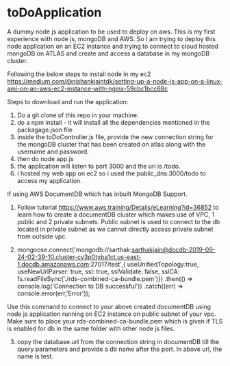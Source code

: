 # toDoApplication
A dummy node js application to be used to deploy on aws.
This is my first experience with node js, mongoDB and AWS. So I am trying to deploy this node application on an EC2 instance and trying to connect to cloud hosted mongoDB on ATLAS and create and access a database in my mongoDB cluster.



Following the below steps to install node in my ec2
https://medium.com/@nishankjaintdk/setting-up-a-node-js-app-on-a-linux-ami-on-an-aws-ec2-instance-with-nginx-59cbc1bcc68c



Steps to download and run the application:

1. Do a git clone of this repo in your machine.
2. do a npm install - it will install all the dependencies mentioned in the packagage.json file
3. inside the toDoController.js file, provide the new connection string for the mongoDB cluster that has been created on atlas along with the username and password. 
4. then do node app.js
5. the application will listen to port 3000 and the uri is /todo.
6. i hosted my web app on ec2 so i used the public_dns:3000/todo to access my application.



If using AWS DocumentDB which has inbuilt MongoDB Support. 

1) Follow tutorial https://www.aws.training/Details/eLearning?id=36852 to learn how to create a documentDB cluster which makes use of VPC, 1 public and 2 private subnets. Public subnet is used to connect to the db located in private subnet as we cannot directly access private subnet from outside vpc. 

2) mongoose.connect('mongodb://sarthak:sarthakjain@docdb-2019-09-24-02-39-10.cluster-cy3p0tyba1ct.us-east-1.docdb.amazonaws.com:27017/test',{
    useUnifiedTopology:true,
    useNewUrlParser: true,
    ssl: true,
    sslValidate: false,
    sslCA: fs.readFileSync('./rds-combined-ca-bundle.pem')})
.then(() => console.log('Connection to DB successful'))
.catch((err) => console.error(err,'Error'));

Use this command to connect to your above created documentDB using node js application running on EC2 instance on public subnet of your vpc. Make sure to place your rds-combined-ca-bundle.pem which is given if TLS is enabled for db in the same folder with other node js files. 

3. copy the database.url from the connection string in documentDB till the query parameters and provide a db name after the port. In above url, the name is test. 

